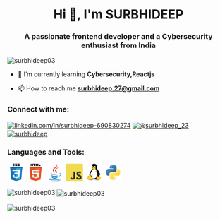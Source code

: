 <h1 align="center">Hi 👋, I'm SURBHIDEEP</h1>
<h3 align="center">A passionate frontend developer and a Cybersecurity enthusiast from India</h3>

<p align="left"> <img src="https://komarev.com/ghpvc/?username=surbhideep03&label=Profile%20views&color=0e75b6&style=flat" alt="surbhideep03" /> </p>

- 🌱 I’m currently learning **Cybersecurity,Reactjs**

- 📫 How to reach me **surbhideep.27@gmail.com**

<h3 align="left">Connect with me:</h3>
<p align="left">
<a href="https://linkedin.com/in/linkedin.com/in/surbhideep-690830274" target="blank"><img align="center" src="https://raw.githubusercontent.com/rahuldkjain/github-profile-readme-generator/master/src/images/icons/Social/linked-in-alt.svg" alt="linkedin.com/in/surbhideep-690830274" height="30" width="40" /></a>
<a href="https://www.hackerrank.com/@surbhideep_23" target="blank"><img align="center" src="https://raw.githubusercontent.com/rahuldkjain/github-profile-readme-generator/master/src/images/icons/Social/hackerrank.svg" alt="@surbhideep_23" height="30" width="40" /></a>
<a href="https://www.leetcode.com/surbhideep" target="blank"><img align="center" src="https://raw.githubusercontent.com/rahuldkjain/github-profile-readme-generator/master/src/images/icons/Social/leet-code.svg" alt="surbhideep" height="30" width="40" /></a>
</p>

<h3 align="left">Languages and Tools:</h3>
<p align="left"> <a href="https://www.w3schools.com/css/" target="_blank" rel="noreferrer"> <img src="https://raw.githubusercontent.com/devicons/devicon/master/icons/css3/css3-original-wordmark.svg" alt="css3" width="40" height="40"/> </a> <a href="https://www.w3.org/html/" target="_blank" rel="noreferrer"> <img src="https://raw.githubusercontent.com/devicons/devicon/master/icons/html5/html5-original-wordmark.svg" alt="html5" width="40" height="40"/> </a> <a href="https://www.java.com" target="_blank" rel="noreferrer"> <img src="https://raw.githubusercontent.com/devicons/devicon/master/icons/java/java-original.svg" alt="java" width="40" height="40"/> </a> <a href="https://developer.mozilla.org/en-US/docs/Web/JavaScript" target="_blank" rel="noreferrer"> <img src="https://raw.githubusercontent.com/devicons/devicon/master/icons/javascript/javascript-original.svg" alt="javascript" width="40" height="40"/> </a> <a href="https://www.linux.org/" target="_blank" rel="noreferrer"> <img src="https://raw.githubusercontent.com/devicons/devicon/master/icons/linux/linux-original.svg" alt="linux" width="40" height="40"/> </a> <a href="https://www.python.org" target="_blank" rel="noreferrer"> <img src="https://raw.githubusercontent.com/devicons/devicon/master/icons/python/python-original.svg" alt="python" width="40" height="40"/> </a> </p>

<p><img align="left" src="https://github-readme-stats.vercel.app/api/top-langs?username=surbhideep03&show_icons=true&locale=en&layout=compact" alt="surbhideep03" /></p>

<p>&nbsp;<img align="center" src="https://github-readme-stats.vercel.app/api?username=surbhideep03&show_icons=true&locale=en" alt="surbhideep03" /></p>

<p><img align="center" src="https://github-readme-streak-stats.herokuapp.com/?user=surbhideep03&" alt="surbhideep03" /></p>


